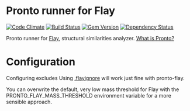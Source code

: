 # Pronto runner for Flay

[![Code Climate](https://codeclimate.com/github/prontolabs/pronto-flay.png)](https://codeclimate.com/github/prontolabs/pronto-flay)
[![Build Status](https://travis-ci.org/prontolabs/pronto-flay.png)](https://travis-ci.org/prontolabs/pronto-flay)
[![Gem Version](https://badge.fury.io/rb/pronto-flay.png)](http://badge.fury.io/rb/pronto-flay)
[![Dependency Status](https://gemnasium.com/prontolabs/pronto-flay.png)](https://gemnasium.com/prontolabs/pronto-flay)

Pronto runner for [Flay](https://github.com/seattlerb/flay), structural similarities analyzer. [What is Pronto?](https://github.com/prontolabs/pronto)

# Configuration

Configuring excludes Using [.flayignore](https://github.com/seattlerb/flay/blob/92039b66a479f3b8a8a1204c5733e35463e66995/README.txt#L28) will work just fine with pronto-flay.

You can overwrite the default, very low mass threshold for Flay with the PRONTO_FLAY_MASS_THRESHOLD environment variable for a more sensible approach.